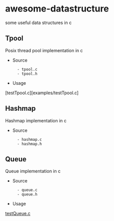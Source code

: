 awesome-datastructure
=============

some useful data structures in c

## Tpool

Posix thread pool  implementation in c

- Source

		- tpool.c
		- tpool.h

- Usage

[testTpool.c][examples/testTpool.c]

## Hashmap

Hashmap implementation in c 

- Source

		- hashmap.c
		- hashmap.h

## Queue

Queue implementation in c 

- Source

		- queue.c
		- queue.h

- Usage

[testQueue.c](examples/testQueue.c)



